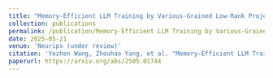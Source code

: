 ```yaml
---
title: "Memory-Efficient LLM Training by Various-Grained Low-Rank Projection of Gradients"
collection: publications
permalink: /publication/Memory-Efficient LLM Training by Various-Grained Low-Rank Projection of Gradients
date: 2025-05-21
venue: 'Neurips (under review)'
citation: 'Yezhen Wang, Zhouhao Yang, et al. "Memory-Efficient LLM Training by Various-Grained Low-Rank Projection of Gradients." arXiv preprint arXiv:2505.01744 (2025).'
paperurl: https://arxiv.org/abs/2505.01744
---
```




